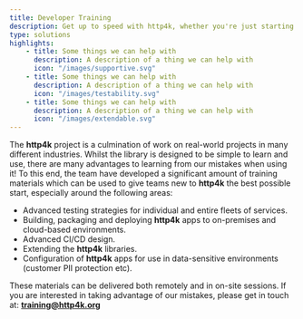 ```yaml
---
title: Developer Training
description: Get up to speed with http4k, whether you're just starting out or looking to scale up.
type: solutions
highlights:
    - title: Some things we can help with
      description: A description of a thing we can help with
      icon: "/images/supportive.svg"
    - title: Some things we can help with
      description: A description of a thing we can help with
      icon: "/images/testability.svg"
    - title: Some things we can help with
      description: A description of a thing we can help with
      icon: "/images/extendable.svg"
---
```


The **http4k** project is a culmination of work on real-world projects in many different industries. Whilst the library is designed to be simple to learn and use, there are many advantages to learning from our mistakes when using it! To this end, the  team have developed a significant amount of training materials which can be used to give teams new to **http4k** the best possible start, especially around the following areas:

- Advanced testing strategies for individual and entire fleets of services.
- Building, packaging and deploying **http4k** apps to on-premises and cloud-based environments.
- Advanced CI/CD design.
- Extending the **http4k** libraries.
- Configuration of **http4k** apps for use in data-sensitive environments (customer PII protection etc).

These materials can be delivered both remotely and in on-site sessions. If you are interested in taking advantage of our mistakes, please get in touch at: **[training@http4k.org](mailto:training@http4k.org)**
